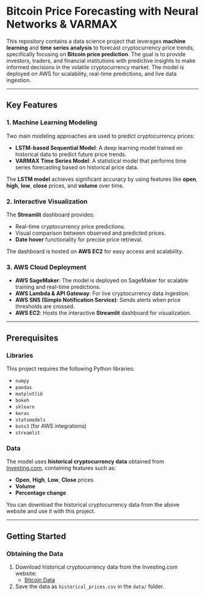 # **Bitcoin Price Forecasting with Neural Networks & VARMAX**

This repository contains a data science project that leverages **machine learning** and **time series analysis** to forecast cryptocurrency price trends, specifically focusing on **Bitcoin price prediction**. The goal is to provide investors, traders, and financial institutions with predictive insights to make informed decisions in the volatile cryptocurrency market. The model is deployed on AWS for scalability, real-time predictions, and live data ingestion.

---

## **Key Features**

### **1. Machine Learning Modeling**
Two main modeling approaches are used to predict cryptocurrency prices:

- **LSTM-based Sequential Model**: A deep learning model trained on historical data to predict future price trends.
- **VARMAX Time Series Model**: A statistical model that performs time series forecasting based on historical price data.

The **LSTM model** achieves significant accuracy by using features like **open**, **high**, **low**, **close** prices, and **volume** over time.

### **2. Interactive Visualization**
The **Streamlit** dashboard provides:

- Real-time cryptocurrency price predictions.
- Visual comparison between observed and predicted prices.
- **Date hover** functionality for precise price retrieval.
  
The dashboard is hosted on **AWS EC2** for easy access and scalability.

### **3. AWS Cloud Deployment**
- **AWS SageMaker**: The model is deployed on SageMaker for scalable training and real-time predictions.
- **AWS Lambda & API Gateway**: For live cryptocurrency data ingestion.
- **AWS SNS (Simple Notification Service)**: Sends alerts when price thresholds are crossed.
- **AWS EC2**: Hosts the interactive **Streamlit** dashboard for visualization.

---

## **Prerequisites**

### **Libraries**
This project requires the following Python libraries:

- `numpy`
- `pandas`
- `matplotlib`
- `bokeh`
- `sklearn`
- `keras`
- `statsmodels`
- `boto3` (for AWS integrations)
- `streamlit`

### **Data**
The model uses **historical cryptocurrency data** obtained from [Investing.com](https://www.investing.com/crypto/bitcoin/historical-data), containing features such as:

- **Open**, **High**, **Low**, **Close** prices
- **Volume**
- **Percentage change**

You can download the historical cryptocurrency data from the above website and use it with this project.

---

## **Getting Started**

### **Obtaining the Data**
1. Download historical cryptocurrency data from the Investing.com website:
   - [Bitcoin Data](https://www.investing.com/crypto/bitcoin/historical-data)
2. Save the data as `historical_prices.csv` in the `data/` folder.

